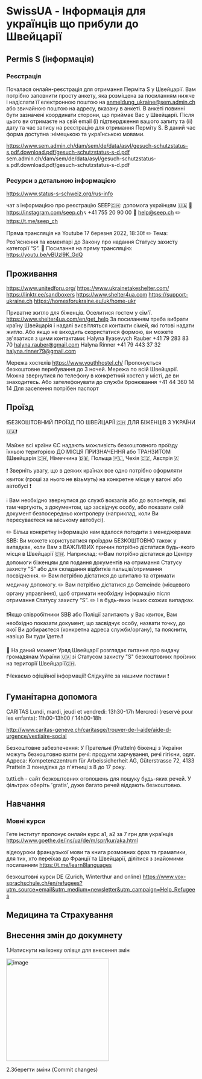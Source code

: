 # SwissUA - Інформація для українців що прибули до Швейцарії

## Permis S (інформація)

### Реєстрація
Почалася онлайн-реєстрація для отримання Перміта S у Швейцарії. Вам потрібно заповнити просту анкету, яка розміщена за посиланням нижче і надіслати її електронною поштою на anmeldung_ukraine@sem.admin.ch або звичайною поштою на адресу, вказану в анкеті. В анкеті повинні бути зазначені координати сторони, що приймає Вас у Швейцарії.
Після цього ви отримаєте на свій email (i) підтвердження вашого запиту та (ii) дату та час запису на реєстрацію для отримання Перміту S. В даний час форма доступна :німецькою та українською мовами.

https://www.sem.admin.ch/dam/sem/de/data/asyl/gesuch-schutzstatus-s.pdf.download.pdf/gesuch-schutzstatus-s-d.pdf
sem.admin.ch/dam/sem/de/data/asyl/gesuch-schutzstatus-s.pdf.download.pdf/gesuch-schutzstatus-s-d.pdf

### Ресурси з детальною інформацією
https://www.status-s-schweiz.org/rus-info

чат з інформацією про реєстрацію
SEEP🇨🇭: допомога українцям 🇺🇦
📲 https://instagram.com/seep.ch
📞 +41 755 20 90 00
📮 help@seep.ch
✏️ https://t.me/seep_ch

Пряма трансляція на Youtube 17 березня 2022, 18:30❗️
✏️ Тема:
Роз'яснення та коментарі до Закону про надання Статусу захисту категорії “S”.
🔗 Посилання на пряму трансляцію:
https://youtu.be/vBUzl9K_GdQ


## Проживання

https://www.unitedforu.org/
https://www.ukrainetakeshelter.com/
https://linktr.ee/sandboxers
https://www.shelter4ua.com
https://support-ukraine.ch
https://homesforukraine.eu/uk/home-ukr

Приватне житло для біженців. Оселитися гостем у сім'ї.
https://www.shelter4ua.com/en/get_help
За посиланням треба вибрати країну Швейцарія і надалі висвітляться контакти сімей, які готові надати житло.
Або якщо не виходить скористатися формою, ви можете зв'язатися з цими контактами:
 Halyna Ilyasevych Rauber +41 79 283 83 70 halyna.rauber@gmail.com
Halyna Rinner +41 79 443 37 32 halyna.rinner79@gmail.com

Мережа хостелів
https://www.youthhostel.ch/
Пропонується безкоштовне перебування до 3 ночей.
Мережа по всій Швейцарії.
Можна звернутися по телефону в конкретний хостел у місті, де ви знаходитесь. Або зателефонувати до служби бронювання
+41 44 360 14 14
Для заселення потрібен паспорт

## Проїзд
❗БЕЗКОШТОВНИЙ ПРОЇЗД ПО ШВЕЙЦАРІЇ 🇨🇭 ДЛЯ БІЖЕНЦІВ З УКРАЇНИ 🇺🇦❗

Майже всі країни ЄС надають можливість безкоштовного проїзду їхньою територією ДО МІСЦЯ ПРИЗНАЧЕННЯ або ТРАНЗИТОМ (Швейцарія 🇨🇭, Німеччина 🇩🇪, Польща 🇵🇱, Чехія 🇨🇿, Австрія 🇦

❗ Зверніть увагу, що в деяких країнах все одно потрібно оформляти квиток (гроші за нього не візьмуть) на конкретне місце у вагоні або автобусі ❗

ℹ️ Вам необхідно звернутися до служб вокзалів або до волонтерів, які там чергують, з документом, що засвідчує особу, або показати свій документ безпосередньо контролеру (наприклад, коли Ви пересуваєтеся на міському автобусі).

✏️ Більш конкретну інформацію нам вдалося погодити з менеджерами SBB: Ви можете користуватися проїздом БЕЗКОШТОВНО також у випадках, коли Вам з ВАЖЛИВИХ причин потрібно дістатися будь-якого місця в Швейцарії 🇨🇭.
Наприклад:
✏️Вам потрібно дістатися до Центру допомоги біженцям для подання документів на отримання Статусу захисту “S” або для складання відбитків пальців/отримання посвідчення.
✏️ Вам потрібно дістатися до шпиталю та отримати медичну допомогу.
✏️ Вам потрібно дістатися до Gemeinde (місцевого органу управління), щоб отримати необхідну інформацію після отримання Статусу захисту “S”.
✏️ І в будь-яких інших схожих випадках.

❗Якщо співробітники SBB або Поліції запитають у Вас квиток, Вам необхідно показати документ, що засвідчує особу, назвати точку, до якої Ви добираєтеся (конкретна адреса служби/органу), та пояснити, навіщо Ви туди їдете.❗

📌 На даний момент Уряд Швейцарії розглядає питання про видачу громадянам України 🇺🇦 зі Статусом захисту "S" безкоштовних проїзних на території Швейцарії🇨🇭.

❗Чекаємо офіційної інформації! Слідкуйте за нашими постами ❗


## Гуманітарна допомога

CARITAS
Lundi, mardi, jeudi et vendredi: 13h30-17h
Mercredi (reservé pour les enfants): 11h00-13h00 / 14h00-18h

http://www.caritas-geneve.ch/caritasge/trouver-de-l-aide/aide-d-urgence/vestiaire-social


Безкоштовне забезпечення:
У Прательні (Pratteln) біженці з України можуть безкоштовно взяти речі: продукти харчування, речі гігієни, одяг.
Адреса: Kompetenzzentrum für Arbeissicherheit AG, Güterstrasse 72, 4133 Pratteln
З понеділка до п'ятниці з 8 до 17 року.


tutti.ch - сайт безкоштовних оголошень для пошуку будь-яких речей. У фільтрах оберіть 'gratis', дуже багато речей віддають безкоштовно.

## Навчання

### Мовні курси
Гете інститут пропонує онлайн курс а1, а2 за 7 грн для українців https://www.goethe.de/ins/ua/de/m/spr/kur/aka.html

відеоуроки французької мови та книга розмовних фраз та граматики, для тих, хто переїхав до Франції та Швейцарії, ділітися з знайомими посиланням
https://t.me/learn8languages

безкоштовні курси DE (Zurich, Winterthur and online)
https://www.vox-sprachschule.ch/en/refugees?utm_source=email&utm_medium=newsletter&utm_campaign=Help_Refugees


## Медицина та Страхування


## Внесення змін до докумнету
1.Натиснути на іконку олівця для внесення змін

<img width="272" alt="image" src="https://user-images.githubusercontent.com/16836553/158842206-3801e455-90d5-4681-bc3f-42de6438867e.png">

2.Зберегти зміни (Commit changes)
